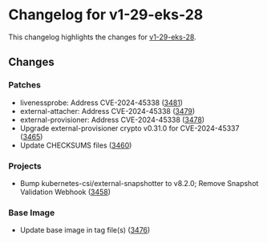# Changelog for v1-29-eks-28

This changelog highlights the changes for [v1-29-eks-28](https://github.com/aws/eks-distro/tree/v1-29-eks-28).

## Changes

### Patches
* livenessprobe: Address CVE-2024-45338 ([3481](https://github.com/aws/eks-distro/pull/3481))
* external-attacher: Address CVE-2024-45338 ([3479](https://github.com/aws/eks-distro/pull/3479))
* external-provisioner: Address CVE-2024-45338 ([3478](https://github.com/aws/eks-distro/pull/3478))
* Upgrade external-provisioner crypto v0.31.0 for CVE-2024-45337 ([3465](https://github.com/aws/eks-distro/pull/3465))
* Update CHECKSUMS files ([3460](https://github.com/aws/eks-distro/pull/3460))

### Projects
* Bump kubernetes-csi/external-snapshotter to v8.2.0; Remove Snapshot Validation Webhook ([3458](https://github.com/aws/eks-distro/pull/3458))

### Base Image
* Update base image in tag file(s) ([3476](https://github.com/aws/eks-distro/pull/3476))

